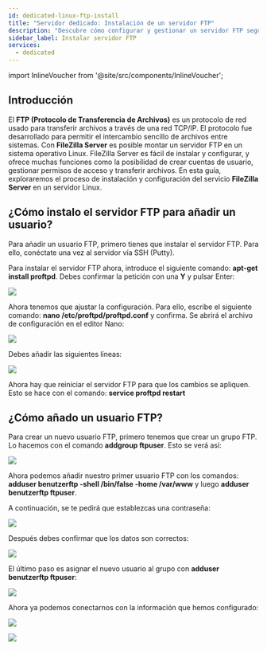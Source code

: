 ```yaml
---
id: dedicated-linux-ftp-install
title: "Servidor dedicado: Instalación de un servidor FTP"
description: "Descubre cómo configurar y gestionar un servidor FTP seguro en Linux con FileZilla Server para facilitar la transferencia de archivos y el acceso de usuarios → Aprende más ahora"
sidebar_label: Instalar servidor FTP
services:
  - dedicated
---
```


import InlineVoucher from '@site/src/components/InlineVoucher';

## Introducción

El **FTP (Protocolo de Transferencia de Archivos)** es un protocolo de red usado para transferir archivos a través de una red TCP/IP. El protocolo fue desarrollado para permitir el intercambio sencillo de archivos entre sistemas. Con **FileZilla Server** es posible montar un servidor FTP en un sistema operativo Linux. FileZilla Server es fácil de instalar y configurar, y ofrece muchas funciones como la posibilidad de crear cuentas de usuario, gestionar permisos de acceso y transferir archivos. En esta guía, exploraremos el proceso de instalación y configuración del servicio **FileZilla Server** en un servidor Linux.

<InlineVoucher />

## ¿Cómo instalo el servidor FTP para añadir un usuario?

Para añadir un usuario FTP, primero tienes que instalar el servidor FTP. Para ello, conéctate una vez al servidor vía SSH (Putty).

Para instalar el servidor FTP ahora, introduce el siguiente comando: **apt-get install proftpd**. Debes confirmar la petición con una **Y** y pulsar Enter:

![](https://screensaver01.zap-hosting.com/index.php/s/MWzQMoq5yrRXP7Y/preview)

Ahora tenemos que ajustar la configuración. Para ello, escribe el siguiente comando: **nano /etc/proftpd/proftpd.conf** y confirma. Se abrirá el archivo de configuración en el editor Nano:

![](https://screensaver01.zap-hosting.com/index.php/s/8X4A6MZEr27YqFf/preview)

Debes añadir las siguientes líneas:

![](https://screensaver01.zap-hosting.com/index.php/s/7ykDgQeP2qTHSbm/preview)

Ahora hay que reiniciar el servidor FTP para que los cambios se apliquen. Esto se hace con el comando: **service proftpd restart**

## ¿Cómo añado un usuario FTP?

Para crear un nuevo usuario FTP, primero tenemos que crear un grupo FTP. Lo hacemos con el comando **addgroup ftpuser**. Esto se verá así:

![](https://screensaver01.zap-hosting.com/index.php/s/eQ2yfySHYx3Wzcp/preview)

Ahora podemos añadir nuestro primer usuario FTP con los comandos: **adduser benutzerftp -shell /bin/false -home /var/www** y luego **adduser benutzerftp ftpuser**.

A continuación, se te pedirá que establezcas una contraseña:

![](https://screensaver01.zap-hosting.com/index.php/s/4cmAAMcBaoTQ4QD/preview)

Después debes confirmar que los datos son correctos:

![](https://screensaver01.zap-hosting.com/index.php/s/6bNjWnr7ie3Cnty/preview)

El último paso es asignar el nuevo usuario al grupo con **adduser benutzerftp ftpuser**:

![](https://screensaver01.zap-hosting.com/index.php/s/bj277RHHMBQtPbp/preview)

Ahora ya podemos conectarnos con la información que hemos configurado:

![](https://screensaver01.zap-hosting.com/index.php/s/7toWfnRSmQzGL9r/preview)


![](https://screensaver01.zap-hosting.com/index.php/s/oHsAKpc7MHqEQCF/preview)


<InlineVoucher />
